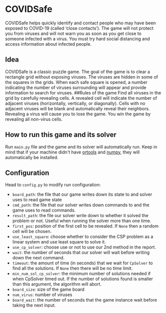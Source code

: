 #  COVIDSafe

COVIDSafe helps quickly identify and contact people who may have been exposed to COVID-19 (called ‘close contacts’). The game will not protect you from viruses and will not warn you as soon as you get close to someone infected with a virus. You must try hard social distancing and access information about infected people.
## Idea
COVIDSafe is a classic puzzle game. The goal of the game is to clear a rectangle grid without exposing viruses. The viruses are hidden in some of the squares in the grids. When
each safe square is opened, a number indicating the number of viruses surrounding will appear and provide information to search for viruses.
##Rules of the game
Find all viruses in the grid by carefully revealing cells. A revealed cell will indicate the number of adjacent viruses (horizontally, vertically, or diagonally). Cells with no adjacent viruses will be blank and automatically reveal their neighbors. Revealing a virus will cause you to lose the game. You win the game by revealing all non-virus cells.
## How to run this game and its solver

Run `main.py` file and the game and its solver will automatically run. Keep in mind that if your machine didn't have [ortools](https://developers.google.com/optimization) and [numpy](https://numpy.org/), they will automatically be installed.

## Configuration
Head to `config.py` to modify run configuration:

- `board_path`: the file that our game writes down its state to and solver uses to read game state
- `cmd_path`: the file that our solver writes down commands to and the game uses to read commands.
- `result_path`: the file our solver write down to whether it solved the problem or not. Useful when running the solver more than one time.
- `first_pos`: position of the first cell to be revealed. If `None` then a random cell will be chosen.
- `use_least_square`: choose whether to consider the CSP problem as a linear system and use least square to solve it.
- `use_cp_solver`: choose use or not to use our 2nd method in the report.
- `wait`: the number of seconds that our solver will wait before writing down the next command.
- `timeout`: the amount of time (in seconds) that we wait for `CpSolver` to find all the solutions. If `None` then there will be no time limit.
- `min_num_sol_cp_solver`: the minimum number of solutions needed if when CpSolver timed out. If the number of solutions found is smaller than this argument, the algorithm will abort.
- `board_size`: size of the game board
- `num_virus`: number of viruses
- `board_wait`: the number of seconds that the game instance wait before taking the next input.

